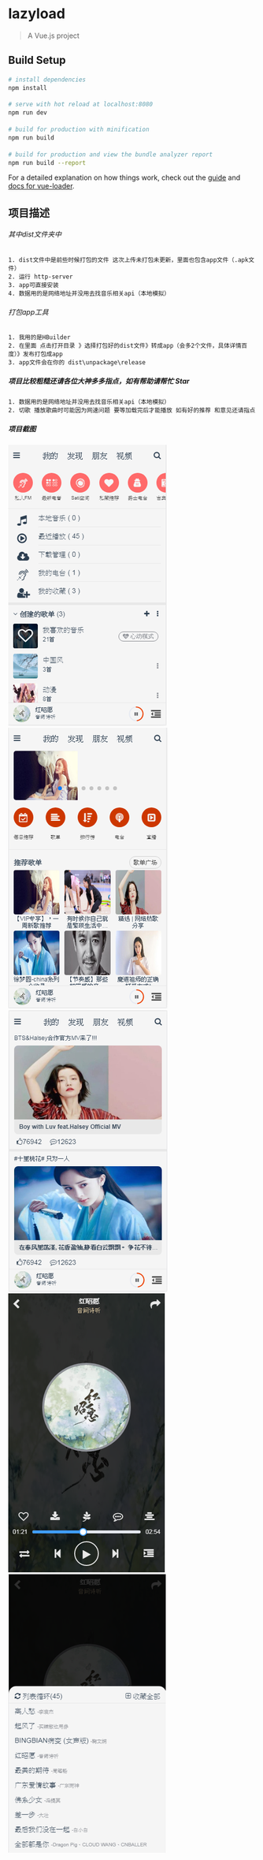 # lazyload

> A Vue.js project

## Build Setup

``` bash
# install dependencies
npm install

# serve with hot reload at localhost:8080
npm run dev

# build for production with minification
npm run build

# build for production and view the bundle analyzer report
npm run build --report
```

For a detailed explanation on how things work, check out the [guide](http://vuejs-templates.github.io/webpack/) and [docs for vue-loader](http://vuejs.github.io/vue-loader).
## 项目描述
###### 其中dist文件夹中

    1. dist文件中是前些时候打包的文件 这次上传未打包未更新，里面也包含app文件（.apk文件）
    2. 运行 http-server
    3. app可直接安装
    4. 数据用的是网络地址并没用去找音乐相关api（本地模拟）
   
###### 打包app工具
    1. 我用的是HBuilder
    2. 在里面 点击打开目录 》选择打包好的dist文件》转成app（会多2个文件，具体详情百度）》发布打包成app 
    3. app文件会在你的 dist\unpackage\release
    
##### 项目比较粗糙还请各位大神多多指点，如有帮助请帮忙 Star
    1. 数据用的是网络地址并没用去找音乐相关api（本地模拟）
    2. 切歌 播放歌曲时可能因为网速问题 要等加载完后才能播放 如有好的推荐 和意见还请指点
##### 项目截图
![image](https://github.com/GNUETF/MusicPlayer-VueDemo/blob/master/src/assets/M1.png)
![image](https://github.com/GNUETF/MusicPlayer-VueDemo/blob/master/src/assets/M2.png)
![image](https://github.com/GNUETF/MusicPlayer-VueDemo/blob/master/src/assets/M3.png)
![image](https://github.com/GNUETF/MusicPlayer-VueDemo/blob/master/src/assets/M4.png)
![image](https://github.com/GNUETF/MusicPlayer-VueDemo/blob/master/src/assets/M4S1.png)
